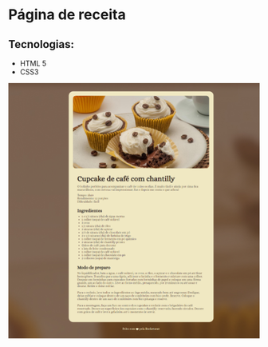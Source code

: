 # Página de receita

## Tecnologias:

* HTML 5
* CSS3

![Imagem do projeto final](./assets/exemplo.png)

